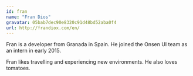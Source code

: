 ```yaml
---
id: fran
name: "Fran Dios"
gravatar: 05bab7dec90e8320c91d48bd52aba0f4
url: http://frandiox.com/en/
---
```


Fran is a developer from Granada in Spain. He joined the Onsen UI team as an intern in early 2015.

Fran likes travelling and experiencing new environments. He also loves tomatoes.
